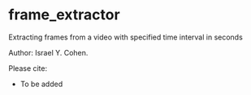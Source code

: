 # frame_extractor
Extracting frames from a video with specified time interval in seconds

Author: Israel Y. Cohen.

Please cite:
* To be added
